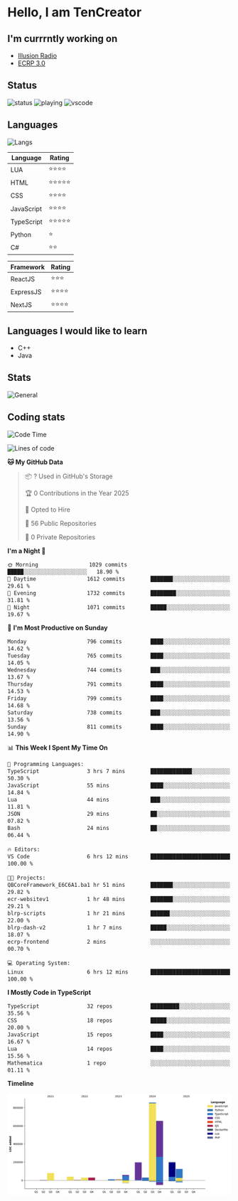 # Hello, I am TenCreator

## I'm currrntly working on
- [Illusion Radio](https://illusionradio.co.uk/)
- [ECRP 3.0](http://github.com/Emerald-Coast-Roleplay/)

## Status
![status](https://api.statusbadges.me/badge/status/518334475038359555?simple=true&style=for-the-badge)
![playing](https://api.statusbadges.me/badge/playing/518334475038359555?style=for-the-badge)
![vscode](https://api.statusbadges.me/badge/vscode/518334475038359555?style=for-the-badge)

## Languages
![Langs](https://github-readme-stats.vercel.app/api/top-langs/?username=tencreator&layout=compact&theme=radical)


|Language|Rating|
|--------|------|
|LUA|⭐️⭐️⭐️⭐️|
|HTML|⭐️⭐️⭐️⭐️⭐️|
|CSS|⭐️⭐️⭐️⭐️|
|JavaScript|⭐️⭐️⭐️⭐️|
|TypeScript|⭐️⭐️⭐️⭐️⭐️|
|Python|⭐️|
|C#|⭐️⭐️ |

|Framework|Rating|
|--------|------|
|ReactJS|⭐️⭐️⭐|
|ExpressJS|⭐️⭐️⭐️⭐️|
|NextJS|⭐️⭐️⭐⭐️|

## Languages I would like to learn
- C++
- Java

## Stats
![General](https://github-readme-stats.vercel.app/api?username=tencreator&show_icons=true&theme=radical)

## Coding stats

<!--START_SECTION:waka-->
![Code Time](http://img.shields.io/badge/Code%20Time-617%20hrs%2041%20mins-blue)

![Lines of code](https://img.shields.io/badge/From%20Hello%20World%20I%27ve%20Written-2.3%20million%20lines%20of%20code-blue)

**🐱 My GitHub Data** 

> 📦 ? Used in GitHub's Storage 
 > 
> 🏆 0 Contributions in the Year 2025
 > 
> 💼 Opted to Hire
 > 
> 📜 56 Public Repositories 
 > 
> 🔑 0 Private Repositories 
 > 
**I'm a Night 🦉** 

```text
🌞 Morning                1029 commits        █████░░░░░░░░░░░░░░░░░░░░   18.90 % 
🌆 Daytime                1612 commits        ███████░░░░░░░░░░░░░░░░░░   29.61 % 
🌃 Evening                1732 commits        ████████░░░░░░░░░░░░░░░░░   31.81 % 
🌙 Night                  1071 commits        █████░░░░░░░░░░░░░░░░░░░░   19.67 % 
```
📅 **I'm Most Productive on Sunday** 

```text
Monday                   796 commits         ████░░░░░░░░░░░░░░░░░░░░░   14.62 % 
Tuesday                  765 commits         ████░░░░░░░░░░░░░░░░░░░░░   14.05 % 
Wednesday                744 commits         ███░░░░░░░░░░░░░░░░░░░░░░   13.67 % 
Thursday                 791 commits         ████░░░░░░░░░░░░░░░░░░░░░   14.53 % 
Friday                   799 commits         ████░░░░░░░░░░░░░░░░░░░░░   14.68 % 
Saturday                 738 commits         ███░░░░░░░░░░░░░░░░░░░░░░   13.56 % 
Sunday                   811 commits         ████░░░░░░░░░░░░░░░░░░░░░   14.90 % 
```


📊 **This Week I Spent My Time On** 

```text
💬 Programming Languages: 
TypeScript               3 hrs 7 mins        █████████████░░░░░░░░░░░░   50.30 % 
JavaScript               55 mins             ████░░░░░░░░░░░░░░░░░░░░░   14.84 % 
Lua                      44 mins             ███░░░░░░░░░░░░░░░░░░░░░░   11.81 % 
JSON                     29 mins             ██░░░░░░░░░░░░░░░░░░░░░░░   07.82 % 
Bash                     24 mins             ██░░░░░░░░░░░░░░░░░░░░░░░   06.44 % 

🔥 Editors: 
VS Code                  6 hrs 12 mins       █████████████████████████   100.00 % 

🐱‍💻 Projects: 
QBCoreFramework_E6C6A1.ba1 hr 51 mins        ███████░░░░░░░░░░░░░░░░░░   29.82 % 
ecr-websitev1            1 hr 48 mins        ███████░░░░░░░░░░░░░░░░░░   29.21 % 
blrp-scripts             1 hr 21 mins        ██████░░░░░░░░░░░░░░░░░░░   22.00 % 
blrp-dash-v2             1 hr 7 mins         █████░░░░░░░░░░░░░░░░░░░░   18.07 % 
ecrp-frontend            2 mins              ░░░░░░░░░░░░░░░░░░░░░░░░░   00.70 % 

💻 Operating System: 
Linux                    6 hrs 12 mins       █████████████████████████   100.00 % 
```

**I Mostly Code in TypeScript** 

```text
TypeScript               32 repos            █████████░░░░░░░░░░░░░░░░   35.56 % 
CSS                      18 repos            █████░░░░░░░░░░░░░░░░░░░░   20.00 % 
JavaScript               15 repos            ████░░░░░░░░░░░░░░░░░░░░░   16.67 % 
Lua                      14 repos            ████░░░░░░░░░░░░░░░░░░░░░   15.56 % 
Mathematica              1 repo              ░░░░░░░░░░░░░░░░░░░░░░░░░   01.11 % 
```



**Timeline**

![Lines of Code chart](https://raw.githubusercontent.com/tencreator/tencreator/main/assets/bar_graph.png)


<!--END_SECTION:waka-->

